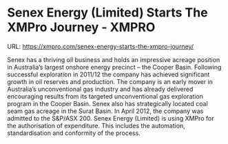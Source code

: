 # Senex Energy (Limited) Starts The XMPro Journey - XMPRO

URL: https://xmpro.com/senex-energy-starts-the-xmpro-journey/


Senex has a thriving oil business and holds an impressive acreage position in Australia’s largest onshore energy precinct – the Cooper Basin. Following successful exploration in 2011/12 the company has achieved significant growth in oil reserves and production.
The company is an early mover in Australia’s unconventional gas industry and has already delivered encouraging results from its targeted unconventional gas exploration program in the Cooper Basin.
Senex also has strategically located coal seam gas acreage in the Surat Basin. In April 2012, the company was admitted to the S&P/ASX 200.
Senex Energy (Limited) is using XMPro for the authorisation of expenditure. This includes the automation, standardisation and conformity of the process.